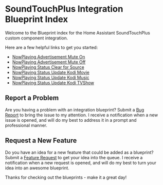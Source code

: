 # SoundTouchPlus Integration Blueprint Index

Welcome to the Blueprint index for the Home Assistant SoundTouchPlus custom component integration.

Here are a few helpful links to get you started:
* [NowPlaying Advertisement Mute On](./nowplaying_advertisement_muteon.md)
* [NowPlaying Advertisement Mute Off](./nowplaying_advertisement_muteoff.md)
* [NowPlaying Status Clear for Source](./nowplaying_clear_source.md)
* [NowPlaying Status Update Kodi Movie](./nowplaying_update_kodi_movie.md)
* [NowPlaying Status Update Kodi Music](./nowplaying_update_kodi_music.md)
* [NowPlaying Status Update Kodi TVShow](./nowplaying_update_kodi_tvshow.md)

## Report a Problem
Are you having a problem with an integration blueprint?  Submit a [Bug Report](https://github.com/thlucas1/homeassistant_blueprints/issues/new?assignees=&labels=Bug&projects=&template=bug.yml) to bring the issue to my attention.  I receive a notification when a new issue is opened, and will do my best to address it in a prompt and professional manner.

## Request a New Feature
Do you have an idea for a new feature that could be added as a blueprint?  Submit a [Feature Request](https://github.com/thlucas1/homeassistant_blueprints/issues/new?assignees=&labels=Feature%2BRequest&projects=&template=feature_request.yml) to get your idea into the queue. I receive a notification when a new request is opened, and will do my best to turn your idea into an awesome blueprint.

Thanks for checking out the blueprints - make it a great day!